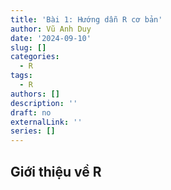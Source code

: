 ```yaml
---
title: 'Bài 1: Hướng dẫn R cơ bản'
author: Vũ Anh Duy
date: '2024-09-10'
slug: []
categories:
  - R
tags:
  - R
authors: []
description: ''
draft: no
externalLink: ''
series: []
---
```

## Giới thiệu về R
